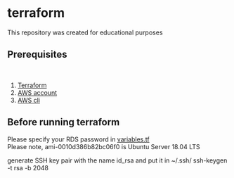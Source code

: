 # terraform
This repository was created for educational purposes

<h2>Prerequisites</h2>
<br>


1. [Terraform](https://learn.hashicorp.com/tutorials/terraform/install-cli)
2. [AWS account](https://aws.amazon.com/free/)
3. [AWS cli](https://docs.aws.amazon.com/cli/latest/userguide/cli-chap-install.html) 



<h2>Before running terraform</h2>

Please specify your RDS password in [variables.tf](variables.tf)
<br>
Please note, ami-0010d386b82bc06f0 is Ubuntu Server 18.04 LTS
<br>

generate SSH key pair with the name id_rsa and put it in ~/.ssh/
ssh-keygen -t rsa -b 2048

